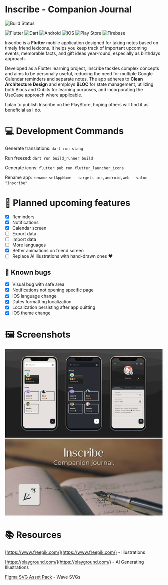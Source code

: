 # Inscribe - Companion Journal
![Build Status](https://app.bitrise.io/app/053180ea-3d4f-4655-b64c-b9fb9ab1d797/status.svg?token=lJlpdiRH-CJE_4oD8q0Fjw)

![Flutter](https://img.shields.io/badge/Flutter-%2302569B.svg?style=for-the-badge&logo=Flutter&logoColor=white)
![Dart](https://img.shields.io/badge/dart-%230175C2.svg?style=for-the-badge&logo=dart&logoColor=white)
![Android](https://img.shields.io/badge/Android-3DDC84?style=for-the-badge&logo=android&logoColor=white)
![iOS](https://img.shields.io/badge/iOS-000000?style=for-the-badge&logo=ios&logoColor=white)
![Play Store](https://img.shields.io/badge/Google_Play-414141?style=for-the-badge&logo=google-play&logoColor=white)
![Firebase](https://img.shields.io/badge/firebase-de4c12?style=for-the-badge&logo=firebase&logoColor=ffcd34)

Inscribe is a **Flutter** mobile application designed for taking notes based on timely friend lexicons. It helps you keep track of important upcoming events, memorable facts, and gift ideas year-round, especially as birthdays approach.

Developed as a Flutter learning project, Inscribe tackles complex concepts and aims to be personally useful, reducing the need for multiple Google Calendar reminders and separate notes. The app adheres to **Clean Architecture Design** and employs **BLOC** for state management, utilizing both Blocs and Cubits for learning purposes, and incorporating the UseCase approach where applicable.

I plan to publish Inscribe on the PlayStore, hoping others will find it as beneficial as I do.

# 💻 Development Commands

Generate translations: `dart run slang`

Run freezed: `dart run build_runner build`

Generate icons: `flutter pub run flutter_launcher_icons`

Rename app: `rename setAppName --targets ios,android,web --value "Inscribe"`

# 🧠 Planned upcoming features
- [x] Reminders
- [x] Notifications
- [x] Calendar screen
- [ ] Export data
- [ ] Import data
- [ ] More languages
- [x] Better animations on friend screen
- [ ] Replace AI illustrations with hand-drawn ones ❤️

## 🐞 Known bugs
- [x] Visual bug with safe area
- [x] Notifications not opening specific page
- [x] iOS language change
- [x] Dates formatting localization
- [x] Localization persisting after app quitting
- [x] iOS theme change

# 🖼 Screenshots

![Inscribe](assets/git_feature_image.jpg)
![Inscribe](assets/feature_graphic.jpg)


# 📚 Resources
[https://www.freepik.com/](https://www.freepik.com/) - Illustrations

[https://playground.com/](https://playground.com/) - AI Generating Illustrations

[Figma SVG Asset Pack](https://www.figma.com/file/qJfFm08K6qeLqT8enQNVer/Vector-Library---SVG-Assets-Pack-(Community)?type=design&mode=design&t=eGPguRAznDmO61Ju-0) - Wave SVGs
